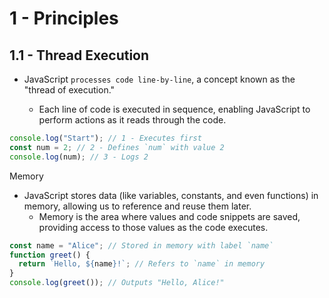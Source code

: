 # 1 - Principles

## 1.1 - Thread Execution

- JavaScript `processes code line-by-line`, a concept known as the "thread of execution."

  - Each line of code is executed in sequence, enabling JavaScript to perform actions as it reads through the code.

```js
console.log("Start"); // 1 - Executes first
const num = 2; // 2 - Defines `num` with value 2
console.log(num); // 3 - Logs 2
```

Memory

- JavaScript stores data (like variables, constants, and even functions) in memory, allowing us to reference and reuse them later.
  - Memory is the area where values and code snippets are saved, providing access to those values as the code executes.

```js
const name = "Alice"; // Stored in memory with label `name`
function greet() {
  return `Hello, ${name}!`; // Refers to `name` in memory
}
console.log(greet()); // Outputs "Hello, Alice!"
```
